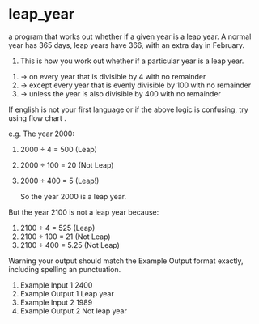 # leap_year
a program that works out whether if a given year is a leap year. A normal year has 365 days, leap years have 366, with an extra day in February.
1. This is how you work out whether if a particular year is a leap year.

 1) -> on every year that is divisible by 4 with no remainder
 2) -> except every year that is evenly divisible by 100 with no remainder
 3) -> unless the year is also divisible by 400 with no remainder

If english is not your first language or if the above logic is confusing, try using flow chart .

e.g. The year 2000:
1. 2000 ÷ 4 = 500 (Leap)
2. 2000 ÷ 100 = 20 (Not Leap)
3. 2000 ÷ 400 = 5 (Leap!)

   So the year 2000 is a leap year.

But the year 2100 is not a leap year because:
1. 2100 ÷ 4 = 525 (Leap)
2. 2100 ÷ 100 = 21 (Not Leap)
3. 2100 ÷ 400 = 5.25 (Not Leap)

Warning your output should match the Example Output format exactly, including spelling an punctuation.

1. Example Input 1
   2400
2. Example Output 1
   Leap year
3. Example Input 2
   1989
4. Example Output 2
   Not leap year

